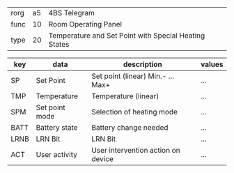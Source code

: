 
|    |   |   |
| -- | - | - |
| rorg | a5 | 4BS Telegram |
| func | 10 | Room Operating Panel |
| type | 20 | Temperature and Set Point with Special Heating States |

| key | data | description | values |
| --- | --- | --- | --- |
  | SP | Set Point | Set point (linear) Min.- ... Max+ | ... | 
| TMP | Temperature | Temperature (linear) | ... | 
| SPM | Set point mode | Selection of heating mode | ... | 
| BATT | Battery state | Battery change needed | ... | 
| LRNB | LRN Bit | LRN Bit | ... | 
| ACT | User activity | User intervention action on device | ... | 

  